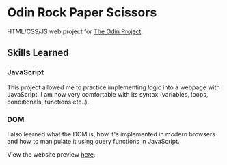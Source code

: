 # Odin Rock Paper Scissors

HTML/CSS/JS web project for [The Odin Project](https://www.theodinproject.com).

## Skills Learned

### JavaScript
This project allowed me to practice implementing logic into a webpage with JavaScript. I am now very comfortable with its syntax (variables, loops, conditionals, functions etc..).

### DOM
I also learned what the DOM is, how it's implemented in modern browsers and how to manipulate it using query functions in JavaScript.

View the website preview [here](https://gabgosrob.github.io/odin-rock-paper-scissors/).
